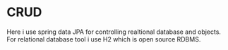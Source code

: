 # CRUD
Here i use spring data JPA for controlling realtional database and objects. For relational database tool i use H2 which is open source RDBMS.
